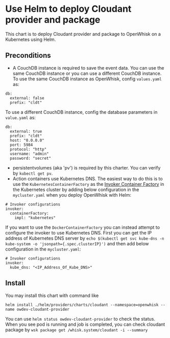<!--
#
# Licensed to the Apache Software Foundation (ASF) under one or more
# contributor license agreements.  See the NOTICE file distributed with
# this work for additional information regarding copyright ownership.
# The ASF licenses this file to You under the Apache License, Version 2.0
# (the "License"); you may not use this file except in compliance with
# the License.  You may obtain a copy of the License at
#
#     http://www.apache.org/licenses/LICENSE-2.0
#
# Unless required by applicable law or agreed to in writing, software
# distributed under the License is distributed on an "AS IS" BASIS,
# WITHOUT WARRANTIES OR CONDITIONS OF ANY KIND, either express or implied.
# See the License for the specific language governing permissions and
# limitations under the License.
#
-->

# Use Helm to deploy Cloudant provider and package

This chart is to deploy Cloudant provider and package to OpenWhisk on a Kubernetes using Helm.

## Preconditions

+ A CouchDB instance is required to save the event data. You can use the same CouchDB instance or you can use a different CouchDB instance. To use the same CouchDB instance as OpenWhisk, config `values.yaml` as:
```
db:
  external: false
  prefix: "cldt"
```
To use a different CouchDB instance, config the database parameters in `value.yaml` as:
```
db:
  external: true
  prefix: "cldt"
  host: "0.0.0.0"
  port: 5984
  protocol: "http"
  username: "admin"
  password: "secret"
```
+ persistentvolumes (aka 'pv') is required by this charter. You can verify by `kubectl get pv`.
+ Action containers use Kubernetes DNS. The easiest way to do this is to use the `KubernetesContainerFactory` as the [Invoker Container Factory](https://github.com/apache/incubator-openwhisk-deploy-kube/blob/master/docs/configurationChoices.md#invoker-container-factory) in the Kubernetes cluster by adding below configuration in the `mycluster.yaml` when you deploy OpenWhisk with Helm:
```
# Invoker configurations
invoker:
  containerFactory:
    impl: "kubernetes"
```
If you want to use the `DockerContainerFactory` you can instead attempt to configure the invoker to use Kubernetes DNS. First you can get the IP address of Kubernetes DNS server by `echo $(kubectl get svc kube-dns -n kube-system -o 'jsonpath={.spec.clusterIP}')` and then add below configuration in the `mycluster.yaml`:
```
# Invoker configurations
invoker:
  kube_dns: "<IP_Address_Of_Kube_DNS>"
```

## Install

You may install this chart with command like
```
helm install ./helm/providers/charts/cloudant --namespace=openwhisk --name owdev-cloudant-provider
```

You can use `helm status owdev-cloudant-provider` to check the status. When you see pod is running and job is completed, you can check cloudant package by `wsk package get /whisk.system/cloudant -i --summary`
